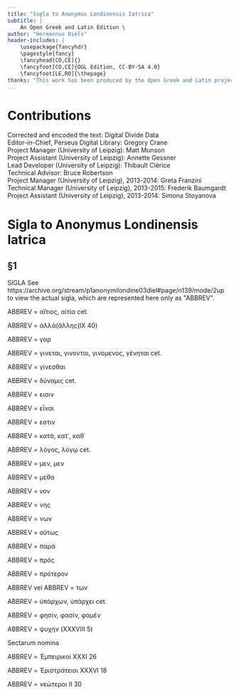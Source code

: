 ```yaml
---
title: "Sigla to Anonymus Londinensis Iatrica"
subtitle: |
	An Open Greek and Latin Edition \ 
author: "Hermannus Diels"
header-includes: | 
	\usepackage{fancyhdr}
	\pagestyle{fancy}
	\fancyhead[CO,CE]{}
	\fancyfoot[CO,CE]{OGL Edition, CC-BY-SA 4.0}
	\fancyfoot[LE,RO]{\thepage}
thanks: "This work has been produced by the Open Greek and Latin project through the help of volunteers. See contributions for details."
...
```


# Contributions  

Corrected and encoded the text: Digital Divide Data  
 Editor-in-Chief, Perseus Digital Library: Gregory Crane  
 Project Manager (University of Leipzig): Matt Munson  
 Project Assistant (University of Leipzig): Annette Gessner  
 Lead Developer (University of Leipzig): Thibault Clérice  
 Technical Advisor: Bruce Robertson  
 Project Manager (University of Leipzig), 2013-2014: Greta Franzini  
 Technical Manager (University of Leipzig), 2013-2015: Frederik Baumgardt  
 Project Assistant (University of Leipzig), 2013-2014: Simona Stoyanova  

# Sigla to Anonymus Londinensis Iatrica  

## §1  

<pb n="117"/>
  <head>SIGLA  <note>See https://archive.org/stream/p1anonymilondine03diel#page/n139/mode/2up to view the actual sigla, which are represented here only as "ABBREV".</note></head>
<p>ABBREV = αἴτιος, αἰτία cet.</p>
<p>ABBREV = ἀλλά(ἄλλης(IX 40)</p>
<p>ABBREV = γαρ</p>
<p>ABBREV = γινεται, γινονται, γινομενος,
γένηται cet.</p>
<p>ABBREV = γίνεσθαι</p>
<p>ABBREV = δύναμις cet.</p>
<p>ABBREV = εισιν</p>
<p>ABBREV = εἶναι</p>
<p>ABBREV = εστιν</p>
<p>ABBREV = κατά, κατ᾿, καθ᾿</p>
<p>ABBREV = λόγος, λόγῳ cet.</p>
<p>ABBREV = μεν, μεν</p>
<p>ABBREV = μεθα</p>
<p>ABBREV = vov</p>
<p>ABBREV = νης</p>
<p>ABBREV = νων</p>
<p>ABBREV = οὕτως</p>
<p>ABBREV = παρά</p>
<p>ABBREV = πρός</p>
<p>ABBREV = πρότερον</p>
<p>ABBREV vel ABBREV = των</p>
<p>ABBREV =  ὑπάρχων, ὑπάρχει
cet.</p>
<p>ABBREV = φησίν, φασίν, φαμέν</p>
<p>ABBREV = ψυχήν (XXXVIII 5)</p>
<p>Sectarum nomina</p>
<p>ABBREV = Ἐμπειρικοί XXXI 26</p>
<p>ABBREV = Ἐριστράτειοι XXXVI 18</p>
  <p>ABBREV = νεώτεροι II 30</p>  

